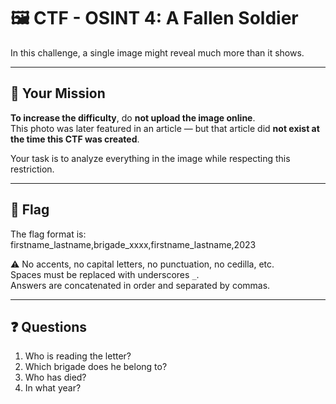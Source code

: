 # 🖼️ CTF - OSINT 4: A Fallen Soldier

In this challenge, a single image might reveal much more than it shows.

---

## 🎯 Your Mission

**To increase the difficulty**, do **not upload the image online**.  
This photo was later featured in an article — but that article did **not exist at the time this CTF was created**.

Your task is to analyze everything in the image while respecting this restriction.

---

## 🏁 Flag

The flag format is:
firstname_lastname,brigade_xxxx,firstname_lastname,2023

⚠️ No accents, no capital letters, no punctuation, no cedilla, etc.  
Spaces must be replaced with underscores `_`.  
Answers are concatenated in order and separated by commas.

---

## ❓ Questions

1. Who is reading the letter?  
2. Which brigade does he belong to?  
3. Who has died?  
4. In what year?
